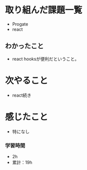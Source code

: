 # 取り組んだ課題一覧
- Progate
 - react
## わかったこと
- react hooksが便利だということ。

# 次やること
- react続き
# 感じたこと
- 特になし

### 学習時間
- 2h
- 累計：19h
